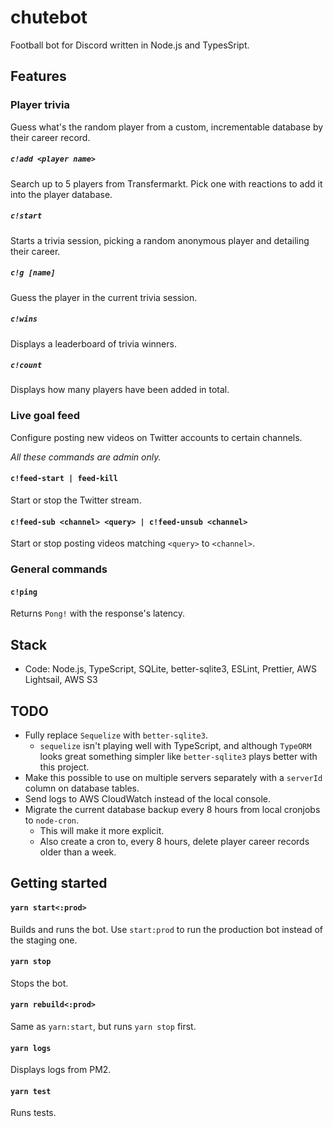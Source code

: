 # chutebot

Football bot for Discord written in Node.js and TypesSript.

## Features

### Player trivia

Guess what's the random player from a custom, incrementable database by their career record.

##### `c!add <player name>`

Search up to 5 players from Transfermarkt. Pick one with reactions to add it into the player database.

##### `c!start`

Starts a trivia session, picking a random anonymous player and detailing their career.

##### `c!g [name]`

Guess the player in the current trivia session.

##### `c!wins`

Displays a leaderboard of trivia winners.

##### `c!count`

Displays how many players have been added in total.

### Live goal feed

Configure posting new videos on Twitter accounts to certain channels.

_All these commands are admin only._

#### `c!feed-start | feed-kill`

Start or stop the Twitter stream.

#### `c!feed-sub <channel> <query> | c!feed-unsub <channel>`

Start or stop posting videos matching `<query>` to `<channel>`.

### General commands

#### `c!ping`

Returns `Pong!` with the response's latency.

## Stack

- Code: Node.js, TypeScript, SQLite, better-sqlite3, ESLint, Prettier, AWS Lightsail, AWS S3

## TODO

- Fully replace `Sequelize` with `better-sqlite3`.
  - `sequelize` isn't playing well with TypeScript, and although `TypeORM` looks great something simpler like `better-sqlite3` plays better with this project.
- Make this possible to use on multiple servers separately with a `serverId` column on database tables.
- Send logs to AWS CloudWatch instead of the local console.
- Migrate the current database backup every 8 hours from local cronjobs to `node-cron`.
  - This will make it more explicit.
  - Also create a cron to, every 8 hours, delete player career records older than a week.

## Getting started

#### `yarn start<:prod>`

Builds and runs the bot. Use `start:prod` to run the production bot instead of the staging one.

#### `yarn stop`

Stops the bot.

#### `yarn rebuild<:prod>`

Same as `yarn:start`, but runs `yarn stop` first.

#### `yarn logs`

Displays logs from PM2.

#### `yarn test`

Runs tests.
